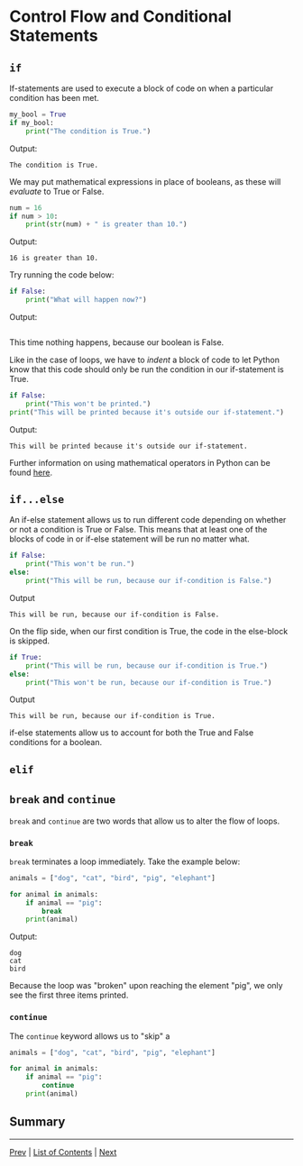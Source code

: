 # Control Flow and Conditional Statements

## `if`

If-statements are used to execute a block of code on when a particular condition has been met.

```python
my_bool = True
if my_bool:
    print("The condition is True.")
```

Output:
```
The condition is True.
```

We may put mathematical expressions in place of booleans, as these will _evaluate_ to True or False.

```python
num = 16
if num > 10:
    print(str(num) + " is greater than 10.")
```
Output:
```
16 is greater than 10.
```

Try running the code below:
```python
if False:
    print("What will happen now?")
```

Output:
```
```

This time nothing happens, because our boolean is False.

Like in the case of loops, we have to _indent_ a block of code to let Python know that this code should only be run the condition in our if-statement is True.

```python
if False:
    print("This won't be printed.")
print("This will be printed because it's outside our if-statement.")
```

Output:
```
This will be printed because it's outside our if-statement.
```

Further information on using mathematical operators in Python can be found [here](https://www.w3schools.com/python/python_conditions.asp).

## `if...else`

An if-else statement allows us to run different code depending on whether or not a condition is True or False. This means that at least one of the blocks of code in or if-else statement will be run no matter what.

```python
if False:
    print("This won't be run.")
else:
    print("This will be run, because our if-condition is False.")
```

Output
```
This will be run, because our if-condition is False.
```

On the flip side, when our first condition is True, the code in the else-block is skipped.

```python
if True:
    print("This will be run, because our if-condition is True.")
else:
    print("This won't be run, because our if-condition is True.")
```

Output
```
This will be run, because our if-condition is True.
```

if-else statements allow us to account for both the True and False conditions for a boolean.

## `elif`
## `break` and `continue`

`break` and `continue` are two words that allow us to alter the flow of loops.

### `break`

`break` terminates a loop immediately. Take the example below:

```python
animals = ["dog", "cat", "bird", "pig", "elephant"]

for animal in animals:
    if animal == "pig":
        break
    print(animal)
```
Output:
```
dog
cat
bird
```

Because the loop was "broken" upon reaching the element "pig", we only see the first three items printed. 

### `continue`

The `continue` keyword allows us to "skip" a 

```python
animals = ["dog", "cat", "bird", "pig", "elephant"]

for animal in animals:
    if animal == "pig":
        continue
    print(animal)

```

## Summary
---
[Prev](loops.md) | [List of Contents](README.md) | [Next](functions.md)
